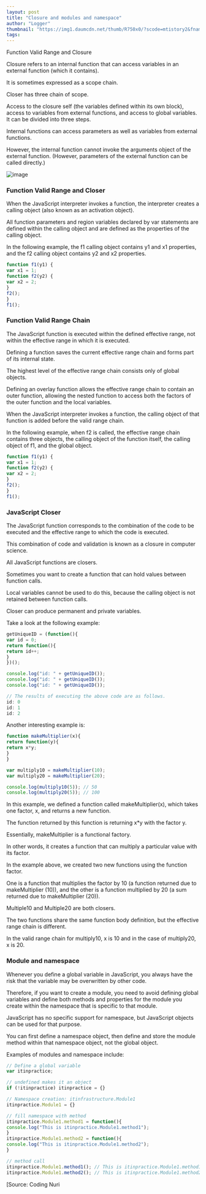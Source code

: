 ```yaml
---
layout: post
title: "Closure and modules and namespace"
author: "Logger"
thumbnail: "https://img1.daumcdn.net/thumb/R750x0/?scode=mtistory2&fname=https%3A%2F%2Ft1.daumcdn.net%2Fcfile%2Ftistory%2F21063043574244D836"
tags: 
---
```



Function Valid Range and Closure

Closure refers to an internal function that can access variables in an external function (which it contains).

It is sometimes expressed as a scope chain.

Closer has three chain of scope.

Access to the closure self (the variables defined within its own block), access to variables from external functions, and access to global variables. It can be divided into three steps.

Internal functions can access parameters as well as variables from external functions.

However, the internal function cannot invoke the arguments object of the external function. (However, parameters of the external function can be called directly.)

![image](https://t1.daumcdn.net/cfile/tistory/21063043574244D836)

### Function Valid Range and Closer

When the JavaScript interpreter invokes a function, the interpreter creates a calling object (also known as an activation object).

All function parameters and region variables declared by var statements are defined within the calling object and are defined as the properties of the calling object.

In the following example, the f1 calling object contains y1 and x1 properties, and the f2 calling object contains y2 and x2 properties.

```js
function f1(y1) {
var x1 = 1;
function f2(y2) {
var x2 = 2;
}
f2();
}
f1(); 
```

### Function Valid Range Chain

The JavaScript function is executed within the defined effective range, not within the effective range in which it is executed.

Defining a function saves the current effective range chain and forms part of its internal state.

The highest level of the effective range chain consists only of global objects.

Defining an overlay function allows the effective range chain to contain an outer function, allowing the nested function to access both the factors of the outer function and the local variables.

When the JavaScript interpreter invokes a function, the calling object of that function is added before the valid range chain.

In the following example, when f2 is called, the effective range chain contains three objects, the calling object of the function itself, the calling object of f1, and the global object.

```js
function f1(y1) {
var x1 = 1;
function f2(y2) {
var x2 = 2;
}
f2();
}
f1(); 
```

### JavaScript Closer

The JavaScript function corresponds to the combination of the code to be executed and the effective range to which the code is executed.

This combination of code and validation is known as a closure in computer science.

All JavaScript functions are closers.

Sometimes you want to create a function that can hold values between function calls.

Local variables cannot be used to do this, because the calling object is not retained between function calls.

Closer can produce permanent and private variables.

Take a look at the following example:

```js
getUniqueID = (function(){
var id = 0;
return function(){
return id++;
}
})();

console.log("id: " + getUniqueID());
console.log("id: " + getUniqueID());
console.log("id: " + getUniqueID());

// The results of executing the above code are as follows.
id: 0
id: 1
id: 2

```

Another interesting example is:

```js
function makeMultiplier(x){
return function(y){
return x*y;
}
}

var multiply10 = makeMultiplier(10);
var multiply20 = makeMultiplier(20);

console.log(multiply10(5)); // 50
console.log(multiply20(5)); // 100

```

In this example, we defined a function called makeMultiplier(x), which takes one factor, x, and returns a new function.

The function returned by this function is returning x*y with the factor y.

Essentially, makeMultiplier is a functional factory.

In other words, it creates a function that can multiply a particular value with its factor.

In the example above, we created two new functions using the function factor.

One is a function that multiplies the factor by 10 (a function returned due to makeMultiplier (10)), and the other is a function multiplied by 20 (a sum returned due to makeMultiplier (20)).

Multiple10 and Multiple20 are both closers.

The two functions share the same function body definition, but the effective range chain is different.

In the valid range chain for multiply10, x is 10 and in the case of multiply20, x is 20.

### Module and namespace

Whenever you define a global variable in JavaScript, you always have the risk that the variable may be overwritten by other code.

Therefore, if you want to create a module, you need to avoid defining global variables and define both methods and properties for the module you create within the namespace that is specific to that module.

JavaScript has no specific support for namespace, but JavaScript objects can be used for that purpose.

You can first define a namespace object, then define and store the module method within that namespace object, not the global object.

Examples of modules and namespace include:

```js
// Define a global variable
var itinpractice;

// undefined makes it an object
if (!itinpractice) itinpractice = {}

// Namespace creation: itinfrastructure.Module1
itinpractice.Module1 = {}

// fill namespace with method
itinpractice.Module1.method1 = function(){
console.log("This is itinpractice.Module1.method1");
}
itinpractice.Module1.method2 = function(){
console.log("This is itinpractice.Module1.method2");
}

// method call
itinpractice.Module1.method1(); // This is itinpractice.Module1.method1
itinpractice.Module1.method2(); // This is itinpractice.Module1.method2
```

[Source: Coding Nuri